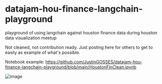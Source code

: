 # datajam-hou-finance-langchain-playground
playground of using langchain against houston finance data during houston data visualization meetup

Not cleaned, not contribution ready. Just posting here for others to get to easily as example of what's possible.

Notebook example: https://github.com/JustinGOSSES/datajam-hou-finance-langchain-playground/blob/main/HoustonFinClean.ipynb

![image](https://user-images.githubusercontent.com/11600445/232956917-b7d88625-92af-4cb6-b312-2e6008ccdbde.png)

